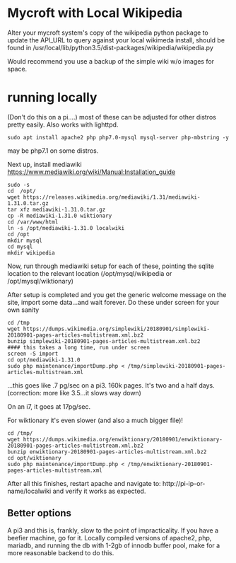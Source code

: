 # Mycroft with Local Wikipedia 

Alter your mycroft system's copy of the wikipedia python package to update the API_URL to query against your local wikimeda install, should be found in /usr/local/lib/python3.5/dist-packages/wikipedia/wikipedia.py  

Would recommend you use a backup of the simple wiki w/o images for space.  

# running locally

(Don't do this on a pi....) most of these can be adjusted for other distros pretty easily. Also works with lighttpd. 

```
sudo apt install apache2 php php7.0-mysql mysql-server php-mbstring -y

```
may be php7.1 on some distros.

Next up, install mediawiki
https://www.mediawiki.org/wiki/Manual:Installation_guide

```
sudo -s
cd  /opt/
wget https://releases.wikimedia.org/mediawiki/1.31/mediawiki-1.31.0.tar.gz
tar xfz mediawiki-1.31.0.tar.gz
cp -R mediawiki-1.31.0 wiktionary
cd /var/www/html
ln -s /opt/mediawiki-1.31.0 localwiki
cd /opt
mkdir mysql
cd mysql
mkdir wikipedia

```
Now, run through mediawiki setup for each of these, pointing the sqlite location to the relevant location (/opt/mysql/wikipedia or /opt/mysql/wiktionary) 

After setup is completed and you get the generic welcome message on the site, import some data...and wait forever.  Do these under screen for your own sanity

```
cd /tmp
wget https://dumps.wikimedia.org/simplewiki/20180901/simplewiki-20180901-pages-articles-multistream.xml.bz2
bunzip simplewiki-20180901-pages-articles-multistream.xml.bz2
#### this takes a long time, run under screen
screen -S import
cd opt/mediawiki-1.31.0
sudo php maintenance/importDump.php < /tmp/simplewiki-20180901-pages-articles-multistream.xml

```
...this goes like .7 pg/sec on a pi3.  160k pages. It's two and a half days. (correction: more like 3.5...it slows way down) 

On an i7, it goes at 17pg/sec.

For wiktionary it's even slower (and also a much bigger file)!

```
cd /tmp/
wget https://dumps.wikimedia.org/enwiktionary/20180901/enwiktionary-20180901-pages-articles-multistream.xml.bz2
bunzip enwiktionary-20180901-pages-articles-multistream.xml.bz2
cd opt/wiktionary
sudo php maintenance/importDump.php < /tmp/enwiktionary-20180901-pages-articles-multistream.xml

```
After all this finishes, restart apache and navigate to: http://pi-ip-or-name/localwiki and verify it works as expected.


## Better options 
A pi3 and this is, frankly, slow to the point of impracticality.  If you have a beefier machine, go for it.  Locally compiled versions of apache2, php, mariadb, and running the db with 1-2gb of innodb buffer pool, make for a more reasonable backend to do this.  
